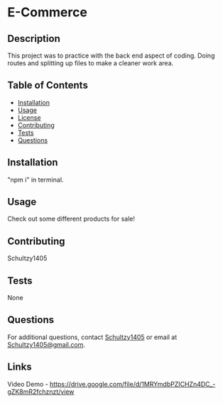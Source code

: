 
  # E-Commerce

  ## Description
  This project was to practice with the back end aspect of coding. Doing routes and splitting up files to make a cleaner work area. 

  ## Table of Contents
  - [Installation](#installation)
  - [Usage](#usage)
  - [License](#license)
  - [Contributing](#contributing)
  - [Tests](#tests)
  - [Questions](#questions)

  ## Installation
  "npm i" in terminal.

  ## Usage
  Check out some different products for sale!


  ## Contributing
  Schultzy1405

  ## Tests
  None

  ## Questions
  For additional questions, contact [Schultzy1405](https://github.com/Schultzy1405) or email at Schultzy1405@gmail.com.
    
  ## Links

  Video Demo - https://drive.google.com/file/d/1MRYmdbPZICHZn4DC_-gZK8mR2fchznzt/view 

  